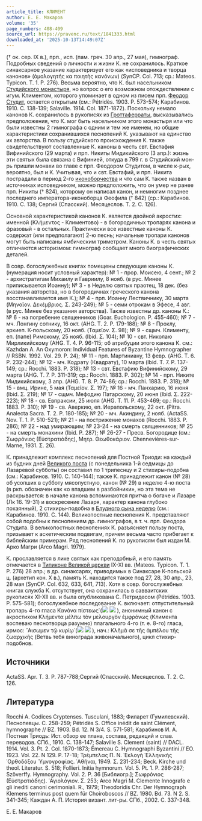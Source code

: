 ```yaml
---
article_title: КЛИМЕНТ
author: Е. Е. Макаров
volume: '35'
page_numbers: 408-409
source_url: https://pravenc.ru/text/1841333.html
downloaded_at: '2025-10-13T14:49:07Z'
---
```


(† ок. сер. IX в.), прп., исп. (пам. греч. 30 апр., 27 мая), гимнограф. Подробных сведений о личности и жизни К. не сохранилось. Краткое синаксарное указание характеризует его как «исповедника и творца канонов» (ὁμολογητής κα ποιητὴς κανόνων) (SynCP. Col. 713; ср.: Mateos. Typicon. T. 1. P. 276). Весьма вероятно, что К. был насельником [Студийского монастыря](<https://pravenc.ru/text/Студийского монастыря.html>), но вопрос о его возможном отождествлении с игум. Климентом, которого упоминает в одном из писем прп. [Феодор Студит](<https://pravenc.ru/text/Феодор Студит.html>), остается открытым (см.: Pétridès. 1903. P. 573-574; Карабинов. 1910. С. 138-139; Salaville. 1914. Col. 1871-1872). Поскольку немало канонов К. сохранилось в рукописях из [Гроттаферраты](https://pravenc.ru/text/Гроттаферраты.html), высказывались предположения, что К. мог быть насельником этого монастыря или что были известны 2 гимнографа с одним и тем же именем, но общие характеристики сохранившихся песнопений К. указывают на единство их авторства. В пользу студийского происхождения К. также свидетельствуют составленные К. каноны в честь свт. Евстафия Вифинийского (29 марта) и прп. Никиты Мидикийского (3 апр.): жизнь эти святых была связана с Вифинией, откуда в 799 г. в Студийский мон-рь пришли монахи во главе с прп. Феодором Студитом, в числе к-рых, вероятно, был и К. Учитывая, что и свт. Евстафий, и прп. Никита пострадали в период 2-го [иконоборчества](https://pravenc.ru/text/иконоборчества.html) и что сам К. также назван в источниках исповедником, можно предположить, что он умер не ранее прп. Никиты († 824), которому он написал канон, и немногим позднее последнего императора-иконоборца Феофила († 842) (ср.: Карабинов. 1910. С. 138; Сергий (Спасский). Месяцеслов. Т. 2. С. 126).

Основной характеристикой канонов К. является двойной акростих: именной (Κλήμεντος - Климентово) - в богородичных тропарях канона и фразовый - в остальных. Практически все известные каноны К. содержат (или предполагают) 2-ю песнь; начальные тропари канонов могут быть написаны ямбическим триметром. Каноны К. в честь святых отличаются историзмом: гимнограф сообщает много биографических деталей.

В совр. богослужебных книгах помещены следующие каноны К. (нумерация носит условный характер): № 1 - прор. Моисею, 4 сент.; № 2 - архистратигам Михаилу и Гавриилу, 8 нояб. (в рус. Минее приписывается Иоанну); № 3 - в Неделю святых праотец, 18 дек. (без указания авторства, но в богородичнах греческого канона восстанавливается имя К.); № 4 - прп. Иоанну Лествичнику, 30 марта (Μηναῖον. Δεκέμβριος. Σ. 243-249); № 5 - семи отрокам в Эфесе, 4 авг. (в рус. Минее без указания авторства). Также известны др. каноны К.: № 6 - на погребение священников (Goar. Euchologion. P. 455-460); № 7 - мч. Лонгину сотнику, 16 окт. (AHG. T. 2. P. 179-188); № 8 - Проклу, архиеп. К-польскому, 20 нояб. (Ταμεῖον. Σ. 98); № 9 - сщмч. Клименту, еп. (папе) Римскому, 25 нояб. (Ibid. Σ. 104); № 10 - свт. Николаю Мирликийскому (АHG. T. 4. P. 96-115; об атрибуции этого канона К. см.: Kazhdan A. An Oxymoron: Individual Features of Byzantine Hymnographer // RSBN. 1992. Vol. 29. P. 24); № 11 - прп. Мартиниану, 13 февр. (AHG. T. 6. P. 232-244); № 12 - мч. Кодрату (Квадрату), 10 марта (Ibid. T. 7. P. 137-149; ср.: Rocchi. 1883. P. 318); № 13 - свт. Евстафию Вифинийскому, 29 марта (АHG. T. 7. P. 311-319; ср.: Rocchi. 1883. P. 302); № 14 - прп. Никите Мидикийскому, 3 апр. (AHG. T. 8. P. 74-86; ср.: Rocchi. 1883. P. 318); № 15 - вмц. Ирине, 5 мая (Ταμεῖον. Σ. 197); № 16 - мч. Панхарию, 16 июня (Ibid. Σ. 219); № 17 - сщмч. Мефодию Патарскому, 20 июня (Ibid. Σ. 222-223); № 18 - св. Евпраксии, 25 июля (AHG. T. 11. P. 453-469; ср.: Rocchi. 1883. P. 310); № 19 - св. Аверкию, еп. Иерапольскому, 22 окт. (Pitra. Analecta Sacra. T. 2. P. 180-185); № 20 - мч. Акиндину, 2 нояб. (ActaSS. Nov. T. 1. P. 510-521); № 21 - на пострижение монахов (Rocchi. 1883. P. 286); № 22 - над умирающим; № 23-24 - на смерть священников; № 25 - на смерть монахини (Ibid. P. 287); № 26-27 - Пресв. Богородице (см.: Σωφρόνιος (Εὐστρατιάδης), Μητρ. Θεωθοκάριον. Chennevières-sur-Marne, 1931. Σ. 26).

К. принадлежит комплекс песнопений для Постной Триоди: на каждый из будних дней [Великого поста](<https://pravenc.ru/text/Великий пост.html>) (с понедельника 1-й седмицы до Лазаревой субботы) он 
составил по 1 трипеснцу и 2 стихиры-подобна (см.: Карабинов. 1910. С. 140-144); также К. принадлежит канон (№ 28) об усопших в субботу мясопустную, канон (№ 29) в неделю 4-ю поста (в ркп. обозначен как «о впадшем в разбойники», но эта тема не раскрывается: в начале канона вспоминаются притча о богаче и Лазаре (Лк 16. 19-31) и воскресение Лазаря, характер канона глубоко покаянный), 2 стихиры-подобна в [Блудного сына неделю](<https://pravenc.ru/text/Блудного сына неделю.html>) (см.: Карабинов. 1910. С. 144). Великопостные песнопения К. представляют собой подобны к песнопениям др. гимнографов, в т. ч. прп. Феодора Студита. В великопостных песнопениях К. разъясняет пользу поста, призывает к аскетическим подвигам, причем весьма часто прибегает к библейским примерам. Ряд песнопений К. по рукописям был издан М. Арко Магри (Arco Magri. 1979).

К. прославляется в лике святых как преподобный, и его память отмечается в [Типиконе Великой церкви](<https://pravenc.ru/text/Типикон Великой церкви.html>) IX-XI вв. (Mateos. Typicon. T. 1. P. 276) 28 апр.; в др. синаксарях, приводимых в Синаксаре К-польской ц. (архетип кон. X в.), память К. находится также под 27, 28, 30 апр., 23, 28 мая (SynCP. Col. 632, 633, 641, 713). Хотя в совр. богослужебных книгах служба К. отсутствует, она сохранилась в савваитских рукописях XI-XII вв. и была опубликована С. Петридесом (Pétridès. 1903. P. 575-581); богослужебное последование К. включает: отпустительный тропарь 4-го гласа Κανόνα πίστεως̇ (![](<https://pravenc.ru/char/26526/xcfxf0xe01xe2xe8xebxee /image.png>) ![](<https://pravenc.ru/char/26526/ xe2xfd1xf0xfbx3a/image.png>) ), анонимный канон с акростихом Κλήμεντα μέλπω τὸν μελουργὸν ἐμφρόνως (Климента воспеваю песнотворца разумно) плагального 4-го (т. е. 8-го) гласа, ирмос: ῎Αισωμεν τῷ κυρίῳ̇ (![](<https://pravenc.ru/char/26526/xcfxeexe81xecxfa /image.png>) ![](<https://pravenc.ru/char/26526/ xe3xe49xe2xe8x3a/image.png>) ), нач.: Κλῆμὰ σε τῆς ἀμπέλου τῆς ζωαρχικῆς (Ветвь тебя винограда живоначального), цикл стихир-подобнов.

## Источники

ActaSS. Apr. T. 3. P. 787-788;Сергий (Спасский). Месяцеслов. Т. 2. С. 126.

## Литература

Rocchi A. Codices Cryptenses. Tusculani, 1883; Филарет (Гумилевский). Песнопевцы. С. 258-259; Pétridès S. Office inédit de saint Clément, hymnographe // BZ. 1903. Bd. 12. N 3/4. S. 571-581; Карабинов И. А. 
Постная Триодь: Ист. обзор ее плана, состава, редакций и слав. переводов. СПб., 1910. С. 138-147; Salaville S. Clement (saint) // DACL. 1914. Vol. 3. Pt. 2. Col. 1870-1873; Émereau C. Hymnographi Byzantini // EO. 1923. Vol. 22. N 129. P. 17-18; Τρέμπελας Π. Ν. ᾿Εκλογὴ ῾Ελληνικὴς ᾿Ορθοδόξου ῾Υμνογραφίας. ᾿Αθῆναι, 1949. Σ. 231-234; Beck. Kirche und theol. Literatur. S. 518; Follieri. Initia hymnorum. Vol. 5. Pt. 1. P. 286-287; Szöverffy. Hymnography. Vol. 2. P. 36 [Библиогр.]; Σωφρόνιος (Εὐστρατιάδης). ῾Αγιολόγιον. Σ. 253; Arco Magri M. Clemente Innografo e gli inediti canoni cerimoniali. R., 1979; Theodoridis Chr. Der Hymnograph Klemens terminus post quem für Choiroboscos // BZ. 1980. Bd. 73. N 2. S. 341-345; Каждан А. П. История визант. лит-ры. СПб., 2002. С. 337-348.

Е. Е. Макаров
